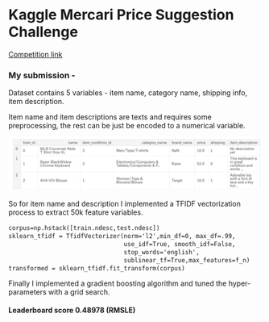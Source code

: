 # Kaggle Mercari Price Suggestion Challenge

[Competition link](https://www.kaggle.com/c/mercari-price-suggestion-challenge)

### My submission - 

Dataset contains 5 variables - item name, category name, shipping info, item description.

Item name and item descriptions are texts and requires some preprocessing, the rest can be just be encoded to a numerical variable. 

![Train_head](/images/train_head.png)

So for item name and description I implemented a TFIDF vectorization process to extract 50k feature variables.

    corpus=np.hstack([train.ndesc,test.ndesc])
    sklearn_tfidf = TfidfVectorizer(norm='l2',min_df=0, max_df=.99,
                                    use_idf=True, smooth_idf=False,
                                    stop_words='english',
                                    sublinear_tf=True,max_features=f_n)
    transformed = sklearn_tfidf.fit_transform(corpus)

Finally I implemented a gradient boosting algorithm and tuned the hyper-parameters with a grid search.


#### Leaderboard score 0.48978 (RMSLE)
